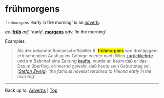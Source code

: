# frühmorgens

`frühmorgens` ‘early in the morning’ is an [adverb](../../index.md).

*qv.* **[früh](../../../adjectives/f/fr/frueh.md)** *adj.* ‘early’, **[morgens](../../m/mo/morgens.md)** *adv.* ‘in the morning’

Examples:

> Als der bekannte Romanschriftsteller R. <mark>frühmorgens</mark> von dreitägigem erfrischendem Ausflug ins Gebirge wieder nach Wien [zurückkehrte](../../../verbs/z/zu/zurueckkehren.md) und am Bahnhof eine Zeitung [kaufte](../../../verbs/k/ka/kaufen.md), wurde er, kaum daß er das Datum überflog, erinnernd gewahr, daß heute sein Geburtstag sei. (*[Stefan Zweig](../../../texts/StefanZweig/BriefEinerUnbekannten.md)*) *‘the famous novelist returned to Vienna early in the morning’*

----

Back up to: [Adverbs](../../index.md) | [Top](../../../index.md)
